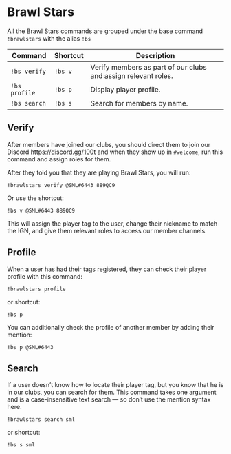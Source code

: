 # Brawl Stars

All the Brawl Stars commands are grouped under the base command `!brawlstars` with the alias `!bs`

| Command | Shortcut | Description |
| --- | --- | --- |
| `!bs verify` | `!bs v` | Verify members as part of our clubs and assign relevant roles. |
| `!bs profile` | `!bs p` | Display player profile. |
| `!bs search` | `!bs s` | Search for members by name. |

## Verify

After members have joined our clubs, you should direct them to join our Discord https://discord.gg/100t and when they show up in `#welcome`, run this command and assign roles for them.

After they told you that they are playing Brawl Stars, you will run:

```
!brawlstars verify @SML#6443 889QC9
```
Or use the shortcut:

```
!bs v @SML#6443 889QC9
```

This will assign the player tag to the user, change their nickname to match the IGN, and give them relevant roles to access our member channels.

## Profile

When a user has had their tags registered, they can check their player profile with this command:

```
!brawlstars profile
```
or shortcut:
```
!bs p
```

You can additionally check the profile of another member by adding their mention:
```
!bs p @SML#6443
```

## Search

If a user doesn’t know how to locate their player tag, but you know that he is in our clubs, you can search for them. This command takes one argument and is a case-insensitive text search — so don’t use the mention syntax here.

```
!brawlstars search sml
```
or shortcut:
```
!bs s sml
```
